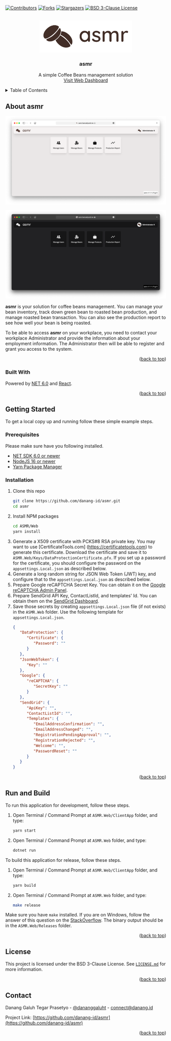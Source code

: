 <!-- PROJECT SHIELDS -->
[![Contributors][contributors-shield]][contributors-url]
[![Forks][forks-shield]][forks-url]
[![Stargazers][stars-shield]][stars-url]
[![BSD 3-Clause License][license-shield]][license-url]

<!-- PROJECT LOGO -->
<br />
<div align="center">
  <a href="https://asmr.hamzahjundi.me/">
    <img src="Docs/asmr-title.jpg" alt="asmr" width="290" height="100">
  </a>

<h3 align="center">asmr</h3>

  <p align="center">
    A simple Coffee Beans management solution
    <br />
    <a href="https://asmr.hamzahjundi.me">Visit Web Dashboard</a>
  </p>
</div>



<!-- TABLE OF CONTENTS -->
<details>
  <summary>Table of Contents</summary>
  <ol>
    <li>
      <a href="#about-asmr">About asmr</a>
      <ul>
        <li><a href="#built-with">Built With</a></li>
      </ul>
    </li>
    <li>
      <a href="#getting-started">Getting Started</a>
      <ul>
        <li><a href="#prerequisites">Prerequisites</a></li>
        <li><a href="#installation">Installation</a></li>
      </ul>
    </li>
    <li><a href="#usage">Usage</a></li>
    <li><a href="#license">License</a></li>
    <li><a href="#contact">Contact</a></li>
  </ol>
</details>



<!-- ABOUT ASMR -->
## About asmr

[![asmr Light Mode][product-screenshot]](https://asmr.hamzahjundi.me/)

[![asmr Dark Mode][product-screenshot-dark]](https://asmr.hamzahjundi.me/)

**asmr** is your solution for coffee beans management. You can manage your bean inventory, track down green bean to roasted bean production, and manage roasted bean transaction. You can also see the production report to see how well your bean is being roasted.

To be able to access **asmr** on your workplace, you need to contact your workplace Administrator and provide the information about your employment information. The Administrator then will be able to register and grant you access to the system.

<p align="right">(<a href="#top">back to top</a>)</p>



### Built With

Powered by [NET 6.0](https://dotnet.microsoft.com) and [React](https://reactjs.org/).

<p align="right">(<a href="#top">back to top</a>)</p>



<!-- GETTING STARTED -->
## Getting Started

To get a local copy up and running follow these simple example steps.

### Prerequisites

Please make sure have you following installed.
- [NET SDK 6.0 or newer](https://dotnet.microsoft.com/download/dotnet/6.0/)
- [NodeJS 16 or newer](https://nodejs.org/)
- [Yarn Package Manager](https://classic.yarnpkg.com/)

### Installation

1. Clone this repo
   ```sh
   git clone https://github.com/danang-id/asmr.git
   cd asmr
   ```
2. Install NPM packages
   ```sh
   cd ASMR/Web
   yarn install
   ```
3. Generate a X509 certificate with PCKS#8 RSA private key. You may want to use [CertificateTools.com]
   (https://certificatetools.com) to generate this certificate. Download the certificate and save it to
   `ASMR.Web/Keys/DataProtectionCertificate.pfx`. If you set up a password for the certificate, you
   should configure the password on the `appsettings.Local.json` as described below.
4. Generate a long random string for JSON Web Token (JWT) key, and configure that to the
   `appsettings.Local.json` as described below.
5. Prepare Google reCAPTCHA Secret Key. You can obtain it on the
   [Google reCAPTCHA Admin Panel](https://www.google.com/recaptcha/admin).
6. Prepare SendGrid API Key, ContactListId, and templates' Id. You can obtain them on the
   [SendGrid Dashboard](https://app.sendgrid.com).
7. Save those secrets by creating `appsettings.Local.json` file (if not exists) in the `ASMR.Web`
   folder. Use the following template for `appsettings.Local.json`.
   ```json
   {
      "DataProtection": {
         "Certificate": {
            "Password": ""
         }
      },
      "JsonWebToken": {
         "Key": ""
      },
      "Google": {
         "reCAPTCHA": {
            "SecretKey": ""
         }
      },
      "SendGrid": {
         "ApiKey": "",
         "ContactListId": "",
         "Templates": {
            "EmailAddressConfirmation": "",
            "EmailAddressChanged": "",
            "RegistrationPendingApproval": "",
            "RegistrationRejected": "",
            "Welcome": "",
            "PasswordReset": ""
         }
      }
   }
   ```


<p align="right">(<a href="#top">back to top</a>)</p>



## Run and Build

To run this application for development, follow these steps.
1. Open Terminal / Command Prompt at `ASMR.Web/ClientApp` folder, and type:
   ```sh
   yarn start
   ```
2. Open Terminal / Command Prompt at `ASMR.Web` folder, and type:
   ```sh
   dotnet run
   ```

To build this application for release, follow these steps.
1. Open Terminal / Command Prompt at `ASMR.Web/ClientApp` folder, and type:
   ```sh
   yarn build
   ```
2. Open Terminal / Command Prompt at `ASMR.Web` folder, and type:
   ```sh
   make release
   ```

Make sure you have `make` installed. If you are on Windows, follow the answer of this question on the
[StackOverflow](https://stackoverflow.com/questions/32127524/how-to-install-and-use-make-in-windows).
The binary output should be in the `ASMR.Web/Releases` folder.

<p align="right">(<a href="#top">back to top</a>)</p>


## License

This project is licensed under the BSD 3-Clause License. See [`LICENSE.md`](LICENSE.md) for more information.

<p align="right">(<a href="#top">back to top</a>)</p>



## Contact

Danang Galuh Tegar Prasetyo - [@dananggaluht](https://twitter.com/dananggaluht) - connect@danang.id

Project Link: [https://github.com/danang-id/asmr](https://github.com/danang-id/asmr)

<p align="right">(<a href="#top">back to top</a>)</p>



<!-- https://www.markdownguide.org/basic-syntax/#reference-style-links -->
[contributors-shield]: https://img.shields.io/github/contributors/danang-id/asmr.svg?style=for-the-badge
[contributors-url]: https://github.com/danang-id/asmr/graphs/contributors
[forks-shield]: https://img.shields.io/github/forks/danang-id/asmr.svg?style=for-the-badge
[forks-url]: https://github.com/danang-id/asmr/network/members
[stars-shield]: https://img.shields.io/github/stars/danang-id/asmr.svg?style=for-the-badge
[stars-url]: https://github.com/danang-id/asmr/stargazers
[license-shield]: https://img.shields.io/github/license/danang-id/asmr.svg?style=for-the-badge
[license-url]: https://github.com/danang-id/asmr/blob/master/LICENSE.md
[product-screenshot]: Docs/screenshot.png
[product-screenshot-dark]: Docs/screenshot-dark.png

